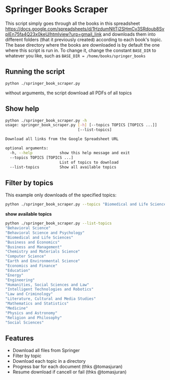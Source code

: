 # Springer Books Scraper

This script simply goes through all the books in this spreadsheet https://docs.google.com/spreadsheets/d/1HzdumNltTj2SHmCv3SRdoub8SvpIEn75fa4Q23x0keU/htmlview?urp=gmail_link and downloads them into different folders (that it previously created) according to each book's topic.
The base directory where the books are downloaded is by default the one where this script is run in. To change it, change the constant `BASE_DIR` to whatever you like, such as `BASE_DIR = /home/books/springer_books`

## Running the script

`python ./springer_book_scraper.py`

without arguments, the script download all PDFs of all topics

## Show help

```bash
python ./springer_book_scraper.py -h
usage: springer_book_scraper.py [-h] [--topics TOPICS [TOPICS ...]]
                                [--list-topics]

Download all links from the Google Spreadsheet URL

optional arguments:
  -h, --help            show this help message and exit
  --topics TOPICS [TOPICS ...]
                        List of topics to download
  --list-topics         Show all available topics
```

## Filter by topics

This example only downloads of the specified topics:

```bash
python ./springer_book_scraper.py --topics "Biomedical and Life Sciences" "Medicine" "Computer Science" "Economics and Finance"
```

**show available topics**

```bash
python ./springer_book_scraper.py --list-topics
"Behavioral Science"
"Behavioral Science and Psychology"
"Biomedical and Life Sciences"
"Business and Economics"
"Business and Management"
"Chemistry and Materials Science"
"Computer Science"
"Earth and Environmental Science"
"Economics and Finance"
"Education"
"Energy"
"Engineering"
"Humanities, Social Sciences and Law"
"Intelligent Technologies and Robotics"
"Law and Criminology"
"Literature, Cultural and Media Studies"
"Mathematics and Statistics"
"Medicine"
"Physics and Astronomy"
"Religion and Philosophy"
"Social Sciences"
```

## Features

 * Download all files from Springer
 * Filter by topic
 * Download each topic in a directory
 * Progress bar for each document (thks @tomasjuran)
 * Resume download if cancell or fail (thks @tomasjuran)
